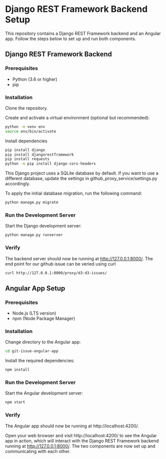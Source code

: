 # Django REST Framework Backend Setup

This repository contains a Django REST Framework backend and an Angular app. Follow the steps below to set up and run both components.

## Django REST Framework Backend

### Prerequisites
- Python (3.6 or higher)
- pip

### Installation

Clone the repository.

Create and activate a virtual environment (optional but recommended):
```bash
python -m venv env
source env/bin/activate
```

Install dependencies
```bash
pip install django
pip install djangorestframework
pip install requests 
python -m pip install django-cors-headers
```

This Django project uses a SQLite database by default. If you want to use a different database, update the settings in github_proxy_service/settings.py accordingly.

To apply the initial database migration, run the following command:
```bash
python manage.py migrate
```

### Run the Development Server
Start the Django development server:
```bash
python manage.py runserver
```

### Verify
The backend server should now be running at http://127.0.0.1:8000/.
The end point for our github issue can be veried using curl
```bash
curl http://127.0.0.1:8000/proxy/d3-d3-issues/
```

## Angular App Setup

### Prerequisites
- Node.js (LTS version)
- npm (Node Package Manager)

### Installation

Change directory to the Angular app:
```bash
cd git-issue-angular-app
```

Install the required dependencies:
```bash
npm install
```

### Run the Development Server
Start the Angular development server:
```bash
npm start
```

### Verify
The Angular app should now be running at http://localhost:4200/.

Open your web browser and visit http://localhost:4200/ to see the Angular app in action, which will interact with the Django REST Framework backend running at http://127.0.0.1:8000/. The two components are now set up and communicating with each other.